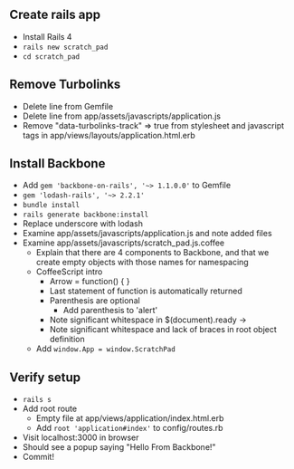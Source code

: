 Create rails app
--

- Install Rails 4
- `rails new scratch_pad`
- `cd scratch_pad`

Remove Turbolinks
--

- Delete line from Gemfile
- Delete line from app/assets/javascripts/application.js
- Remove "data-turbolinks-track" => true from stylesheet and javascript tags in
  app/views/layouts/application.html.erb

Install Backbone
--

- Add `gem 'backbone-on-rails', '~> 1.1.0.0'` to Gemfile
- `gem 'lodash-rails', '~> 2.2.1'`
- `bundle install`
- `rails generate backbone:install`
- Replace underscore with lodash
- Examine app/assets/javascripts/application.js and note added files
- Examine app/assets/javascripts/scratch_pad.js.coffee
  - Explain that there are 4 components to Backbone, and that we create empty
    objects with those names for namespacing
  - CoffeeScript intro
    - Arrow = function() { }
    - Last statement of function is automatically returned
    - Parenthesis are optional
      - Add parenthesis to 'alert'
    - Note significant whitespace in $(document).ready ->
    - Note significant whitespace and lack of braces in root object definition
  - Add `window.App = window.ScratchPad`

Verify setup
--

- `rails s`
- Add root route
  - Empty file at app/views/application/index.html.erb
  - Add `root 'application#index'` to config/routes.rb
- Visit localhost:3000 in browser
- Should see a popup saying "Hello From Backbone!"
- Commit!
